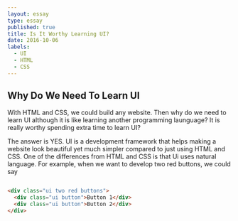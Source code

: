 ```yaml
---
layout: essay
type: essay
published: true
title: Is It Worthy Learning UI? 
date: 2016-10-06
labels:
  - UI
  - HTML
  - CSS
---
```


## Why Do We Need To Learn UI

With HTML and CSS, we could build any website. Then why do we need to learn UI although it is like learning another programming launguage?  It is really worthy spending extra time to learn UI?

The answer is YES.  UI is a development framework that helps making a website look beautiful yet much simpler compared to just using HTML and CSS.  One of the differences from HTML and CSS is that Ui uses natural language. For example, when we want to develop two red buttons, we could say

```html

<div class="ui two red buttons">
  <div class="ui button">Button 1</div>
  <div class="ui button">Button 2</div>
</div>
```


